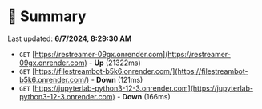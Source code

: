 # 📖 Summary
Last updated: **6/7/2024, 8:29:30 AM**

- `GET` [https://restreamer-09gx.onrender.com](https://restreamer-09gx.onrender.com) - **Up** (21322ms)
- `GET` [https://filestreambot-b5k6.onrender.com/](https://filestreambot-b5k6.onrender.com/) - **Down** (121ms)
- `GET` [https://jupyterlab-python3-12-3.onrender.com](https://jupyterlab-python3-12-3.onrender.com) - **Down** (166ms)
